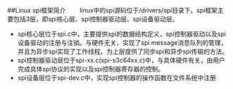 ##Linux spi框架简介
&emsp;&emsp;linux中的spi源码位于/drivers/spi目录下。spi框架主要包括3层，即spi核心层、spi控制器驱动层、spi设备驱动层。

- spi核心层位于spi.c中，主要提供spi的数据结构定义，spi控制器驱动以及spi设备驱动的注册与注销。与硬件无关，实现了spi message消息队列的管理，并且为异步spi实现了工作线程。为上层提供了同步spi和异步spi传输的方法。
- spi控制器驱动层位于spi-xx.c(spi-s3c64xx.c)中，与具体硬件有关，由用户完成具体spi协议的实现以及spi控制器寄存器的控制。
- spi设备层位于spi-dev.c中，实现spi控制器的操作函数在文件系统中注册